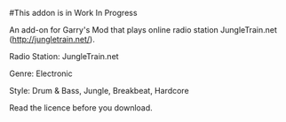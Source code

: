 #This addon is in Work In Progress

An add-on for Garry's Mod that plays online radio station JungleTrain.net (http://jungletrain.net/). 

Radio Station: JungleTrain.net

Genre: Electronic

Style: Drum & Bass, Jungle, Breakbeat, Hardcore

Read the licence before you download.
